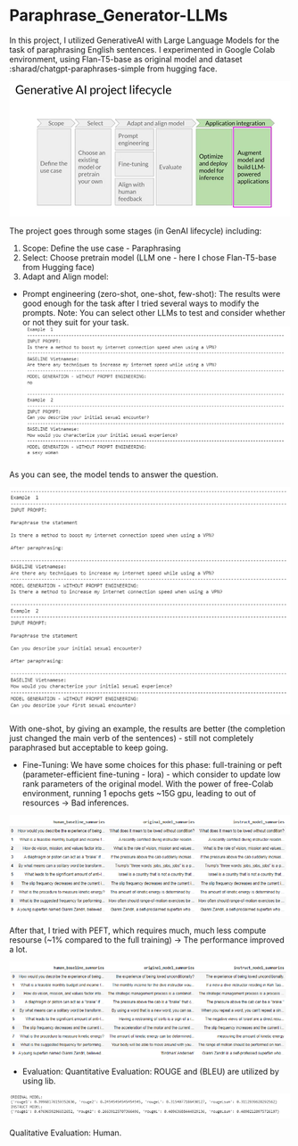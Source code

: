 # Paraphrase_Generator-LLMs
In this project, I utilized GenerativeAI with Large Language Models for the task of paraphrasing English sentences.
I experimented in Google Colab environment, using Flan-T5-base as original model and dataset :sharad/chatgpt-paraphrases-simple from hugging face.


![image](https://github.com/Quachday/Paraphrase_Generator-LLMs/blob/main/Images/lifecycle.png)


The project goes through some stages (in GenAI lifecycle) including:
1. Scope: Define the use case - Paraphrasing
2. Select: Choose pretrain model (LLM one - here I chose Flan-T5-base from Hugging face)
3. Adapt and Align model:
- Prompt engineering (zero-shot, one-shot, few-shot): The results were good enough for the task after I tried several ways to modify the prompts.
Note: You can select other LLMs to test and consider whether or not they suit for your task.
![image](https://github.com/Quachday/Paraphrase_Generator-LLMs/blob/main/Images/prompt0.PNG)



As you can see, the model tends to answer the question.


![image](https://github.com/Quachday/Paraphrase_Generator-LLMs/blob/main/Images/prompt1.PNG)


With one-shot, by giving an example, the results are better (the completion just changed the main verb of the sentences) - still not completely paraphrased but acceptable to keep going.
- Fine-Tuning:
We have some choices for this phase: full-training or peft (parameter-efficient fine-tuning - lora) - which consider to update low rank parameters of the original model.
With the power of free-Colab environment, running 1 epochs gets ~15G gpu, leading to out of resources -> Bad inferences.

![image](https://github.com/Quachday/Paraphrase_Generator-LLMs/blob/main/Images/full_train.PNG)

After that, I tried with PEFT, which requires much, much less compute resourse (~1% compared to the full training) -> The performance improved a lot.

![image](https://github.com/Quachday/Paraphrase_Generator-LLMs/blob/main/Images/peft.png)

- Evaluation:
Quantitative Evaluation: ROUGE and (BLEU) are utilized by using lib.

![image](https://github.com/Quachday/Paraphrase_Generator-LLMs/blob/main/Images/Evaluation.PNG)

Qualitative Evaluation: Human. 


